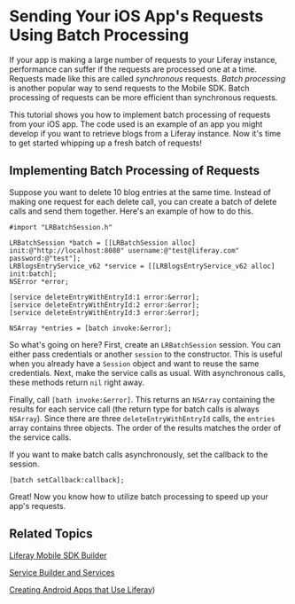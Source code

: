 # Sending Your iOS App's Requests Using Batch Processing [](id=sending-your-ios-apps-requests-using-batch-processing)

If your app is making a large number of requests to your Liferay instance, 
performance can suffer if the requests are processed one at a time. Requests 
made like this are called *synchronous* requests. *Batch processing* is another 
popular way to send requests to the Mobile SDK. Batch processing of requests can 
be more efficient than synchronous requests.

This tutorial shows you how to implement batch processing of requests from your 
iOS app. The code used is an example of an app you might develop if you want to 
retrieve blogs from a Liferay instance. Now it's time to get started whipping up 
a fresh batch of requests!

## Implementing Batch Processing of Requests [](id=implementing-batch-processing-of-requests)

Suppose you want to delete 10 blog entries at the same time. Instead of making 
one request for each delete call, you can create a batch of delete calls and 
send them together. Here's an example of how to do this.

    #import "LRBatchSession.h"

    LRBatchSession *batch = [[LRBatchSession alloc] init:@"http://localhost:8080" username:@"test@liferay.com" password:@"test"];
    LRBlogsEntryService_v62 *service = [[LRBlogsEntryService_v62 alloc] init:batch];
    NSError *error;

    [service deleteEntryWithEntryId:1 error:&error];
    [service deleteEntryWithEntryId:2 error:&error];
    [service deleteEntryWithEntryId:3 error:&error];

    NSArray *entries = [batch invoke:&error];

So what's going on here? First, create an `LRBatchSession` session. You can 
either pass credentials or another `session` to the constructor. This is useful 
when you already have a `Session` object and want to reuse the same credentials. 
Next, make the service calls as usual. With asynchronous calls, these methods 
return `nil` right away.

Finally, call `[bath invoke:&error]`. This returns an `NSArray` containing the
results for each service call (the return type for batch calls is always 
`NSArray`). Since there are three `deleteEntryWithEntryId` calls, the `entries` 
array contains three objects. The order of the results matches the order of the 
service calls.

If you want to make batch calls asynchronously, set the callback to the session.

    [batch setCallback:callback];

Great! Now you know how to utilize batch processing to speed up your app's 
requests.

## Related Topics [](id=related-topics)

[Liferay Mobile SDK Builder](/develop/tutorials/-/knowledge_base/6-2/liferay-mobile-sdk-builder)

[Service Builder and Services](/develop/tutorials/-/knowledge_base/6-2/service-builder)

[Creating Android Apps that Use Liferay](/develop/tutorials/-/creating-android-apps-that-use-liferay))
